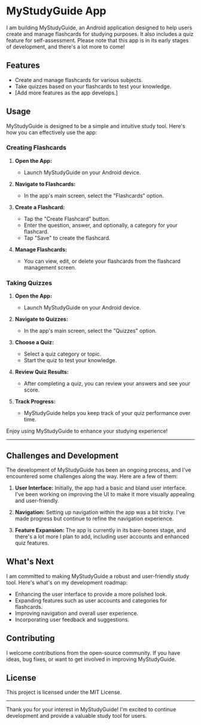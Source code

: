 # MyStudyGuide App

I am building MyStudyGuide, an Android application designed to help users create and manage flashcards for studying purposes. It also includes a quiz feature for self-assessment. Please note that this app is in its early stages of development, and there's a lot more to come!

## Features

- Create and manage flashcards for various subjects.
- Take quizzes based on your flashcards to test your knowledge.
- [Add more features as the app develops.]

## Usage

MyStudyGuide is designed to be a simple and intuitive study tool. Here's how you can effectively use the app:

### Creating Flashcards

1. **Open the App:**
   - Launch MyStudyGuide on your Android device.

2. **Navigate to Flashcards:**
   - In the app's main screen, select the "Flashcards" option.

3. **Create a Flashcard:**
   - Tap the "Create Flashcard" button.
   - Enter the question, answer, and optionally, a category for your flashcard.
   - Tap "Save" to create the flashcard.

4. **Manage Flashcards:**
   - You can view, edit, or delete your flashcards from the flashcard management screen.

### Taking Quizzes

1. **Open the App:**
   - Launch MyStudyGuide on your Android device.

2. **Navigate to Quizzes:**
   - In the app's main screen, select the "Quizzes" option.

3. **Choose a Quiz:**
   - Select a quiz category or topic.
   - Start the quiz to test your knowledge.

4. **Review Quiz Results:**
   - After completing a quiz, you can review your answers and see your score.

5. **Track Progress:**
   - MyStudyGuide helps you keep track of your quiz performance over time.

Enjoy using MyStudyGuide to enhance your studying experience!

---

## Challenges and Development

The development of MyStudyGuide has been an ongoing process, and I've encountered some challenges along the way. Here are a few of them:

1. **User Interface:** Initially, the app had a basic and bland user interface. I've been working on improving the UI to make it more visually appealing and user-friendly.

2. **Navigation:** Setting up navigation within the app was a bit tricky. I've made progress but continue to refine the navigation experience.

3. **Feature Expansion:** The app is currently in its bare-bones stage, and there's a lot more I plan to add, including user accounts and enhanced quiz features.

## What's Next

I am committed to making MyStudyGuide a robust and user-friendly study tool. Here's what's on my development roadmap:

- Enhancing the user interface to provide a more polished look.
- Expanding features such as user accounts and categories for flashcards.
- Improving navigation and overall user experience.
- Incorporating user feedback and suggestions.

## Contributing

I welcome contributions from the open-source community. If you have ideas, bug fixes, or want to get involved in improving MyStudyGuide.

## License

This project is licensed under the MIT License.

---

Thank you for your interest in MyStudyGuide! I'm excited to continue development and provide a valuable study tool for users.
